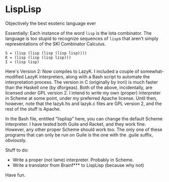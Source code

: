 # LispLisp
Objectively the best esoteric language ever

Essentially: Each instance of the word `lisp` is the Iota combinator. The language is too stupid to recognize sequences of `lisp`s
that aren't simply representations of the SKI Combinator Calculus.

```
S = (lisp (lisp (lisp (lisp lisp))))
K = (lisp (lisp (lisp lisp)))
I = (lisp lisp)
```

Here's Version 2: Now compiles to LazyK. I included a couple of somewhat-modified LazyK interpreters, along with a Bash script
to automate the interpretation process. The version in C (originally by irori) is much faster than the Haskell one (by dforgeas).
Both of the above, incidentally, are licensed under GPL version 2. I intend to write my own (proper) interpreter in Scheme
at some point,
under my preferred Apache license. Until then, however, note that the lazyk.hs and lazyk.c files are GPL version 2, and the rest
of the stuff is Apache.

In the Bash file, entitled "lisplisp" here, you can change the default Scheme interpreter. I have tested both Guile and Racket,
and they work fine. However, any other proper Scheme should work too. The only one of these programs that can only be run on
Guile is the one with the .guile suffix, obviously.

Stuff to do:

* Write a proper (not lame) interpreter. Probably in Scheme.
* Write a translator from Brainf*** to LispLisp (because why not)

Have fun.
